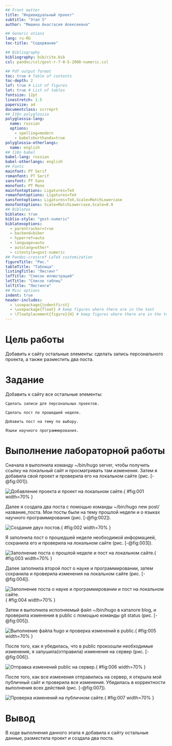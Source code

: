 ```yaml
---
## Front matter
title: "Индивидуальный проект"
subtitle: "Этап 5"
author: "Мишина Анастасия Алексеевна"

## Generic otions
lang: ru-RU
toc-title: "Содержание"

## Bibliography
bibliography: bib/cite.bib
csl: pandoc/csl/gost-r-7-0-5-2008-numeric.csl

## Pdf output format
toc: true # Table of contents
toc-depth: 2
lof: true # List of figures
lot: true # List of tables
fontsize: 12pt
linestretch: 1.5
papersize: a4
documentclass: scrreprt
## I18n polyglossia
polyglossia-lang:
  name: russian
  options:
	- spelling=modern
	- babelshorthands=true
polyglossia-otherlangs:
  name: english
## I18n babel
babel-lang: russian
babel-otherlangs: english
## Fonts
mainfont: PT Serif
romanfont: PT Serif
sansfont: PT Sans
monofont: PT Mono
mainfontoptions: Ligatures=TeX
romanfontoptions: Ligatures=TeX
sansfontoptions: Ligatures=TeX,Scale=MatchLowercase
monofontoptions: Scale=MatchLowercase,Scale=0.9
## Biblatex
biblatex: true
biblio-style: "gost-numeric"
biblatexoptions:
  - parentracker=true
  - backend=biber
  - hyperref=auto
  - language=auto
  - autolang=other*
  - citestyle=gost-numeric
## Pandoc-crossref LaTeX customization
figureTitle: "Рис."
tableTitle: "Таблица"
listingTitle: "Листинг"
lofTitle: "Список иллюстраций"
lotTitle: "Список таблиц"
lolTitle: "Листинги"
## Misc options
indent: true
header-includes:
  - \usepackage{indentfirst}
  - \usepackage{float} # keep figures where there are in the text
  - \floatplacement{figure}{H} # keep figures where there are in the text
---
```


# Цель работы

Добавить к сайту остальные элементы: сделать запись персонального проекта, а также разместить два поста.

# Задание

Добавить к сайту все остальные элементы:

	Сделать записи для персональных проектов.

	Сделать пост по прошедшей неделе.

	Добавить пост на тему по выбору.

	Языки научного программирования.

# Выполнение лабораторной работы

Сначала я выполнила команду ~/bin/hugo server, чтобы получить ссылку на локальный сайт и просматривать там изменения. Затем я добавила свой проект и проверила его на локальном сайте (рис. [-@fig:001]).

![Добавление проекта и проект на локальном сайте.](image/1.png){ #fig:001 width=70% }

Далее я создала два поста с помощью команды ~/bin/hugo new post/название_поста. Мои посты были на тему прошлой недели и о языках научного программирования (рис. [-@fig:002]).

![Создание двух постов.](image/2.png){ #fig:002 width=70% }

Я заполнила пост о прошедшей неделе необходимой информацией, сохранила его и проверила на локальном сайте (рис. [-@fig:003]).

![Заполнение поста о прошлой неделе и пост на локальном сайте.](image/3.png){ #fig:003 width=70% }

Далее заполнила второй пост о науке и программировании, затем сохранила и проверила изменения на локальном сайте (рис. [-@fig:004]).

![Заполнение поста о науке и программировании и пост на локальном сайте. ](image/4.png){ #fig:004 width=70% }

Затем я выполнила исполняемый файл ~/bin/hugo в каталоге blog, и проверила изменения в public с помощью команды git status (рис. [-@fig:005]). 

![Выполнение файла hugo и проверка изменений в public.](image/5.png){ #fig:005 width=70% }

После того, как я убедилась, что в public произошли необходимые изменения, я запушила(отправила) изменения на сервер (рис. [-@fig:006]).

![Отправка изменений public на сервер.](image/6.png){ #fig:006 width=70% }

После того, как все изменения отправились на сервер, я открыла мой публичный сайт и проверила все изменения. Убедилась в корректности выполнения всех действий (рис. [-@fig:007]).

![Проверка изменений на публичном сайте. ](image/7.png){ #fig:007 width=70% }

# Вывод

В ходе выполнения данного этапа я добавила к сайту остальные данные, разместила проект и создала два поста.

